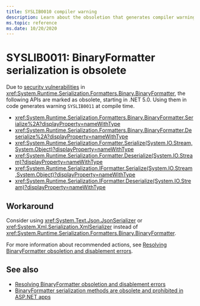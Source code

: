 ```yaml
---
title: SYSLIB0010 compiler warning
description: Learn about the obsoletion that generates compiler warning SYSLIB0011.
ms.topic: reference
ms.date: 10/20/2020
---
```

# SYSLIB0011: BinaryFormatter serialization is obsolete

Due to [security vulnerabilities](../../../../docs/standard/serialization/binaryformatter-security-guide.md#binaryformatter-security-vulnerabilities) in <xref:System.Runtime.Serialization.Formatters.Binary.BinaryFormatter>, the following APIs are marked as obsolete, starting in .NET 5.0. Using them in code generates warning `SYSLIB0011` at compile time.

- <xref:System.Runtime.Serialization.Formatters.Binary.BinaryFormatter.Serialize%2A?displayProperty=nameWithType>
- <xref:System.Runtime.Serialization.Formatters.Binary.BinaryFormatter.Deserialize%2A?displayProperty=nameWithType>
- <xref:System.Runtime.Serialization.Formatter.Serialize(System.IO.Stream,System.Object)?displayProperty=nameWithType>
- <xref:System.Runtime.Serialization.Formatter.Deserialize(System.IO.Stream)?displayProperty=nameWithType>
- <xref:System.Runtime.Serialization.IFormatter.Serialize(System.IO.Stream,System.Object)?displayProperty=nameWithType>
- <xref:System.Runtime.Serialization.IFormatter.Deserialize(System.IO.Stream)?displayProperty=nameWithType>

## Workaround

Consider using <xref:System.Text.Json.JsonSerializer> or <xref:System.Xml.Serialization.XmlSerializer> instead of <xref:System.Runtime.Serialization.Formatters.Binary.BinaryFormatter>.

For more information about recommended actions, see [Resolving BinaryFormatter obsoletion and disablement errors](https://aka.ms/binaryformatter).

## See also

- [Resolving BinaryFormatter obsoletion and disablement errors](https://aka.ms/binaryformatter)
- [BinaryFormatter serialization methods are obsolete and prohibited in ASP.NET apps](corefx.md#binaryformatter-serialization-methods-are-obsolete-and-prohibited-in-aspnet-apps)
